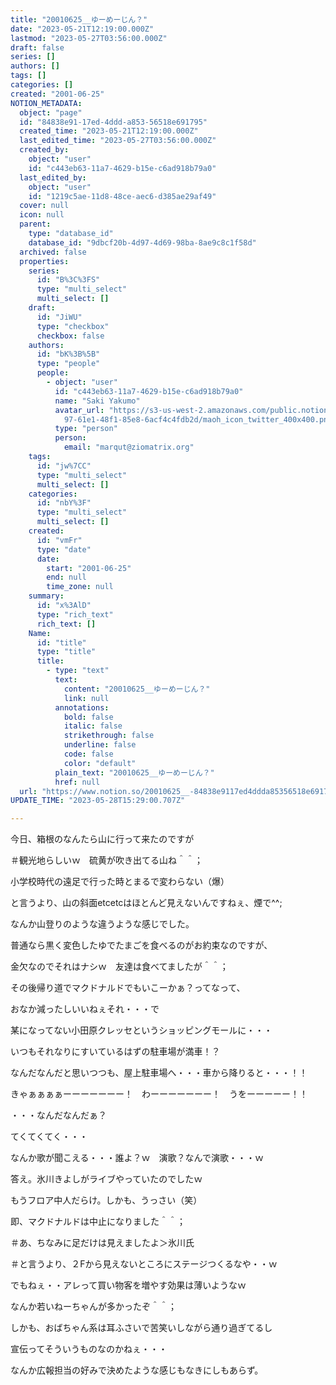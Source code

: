 ```yaml
---
title: "20010625__ゆーめーじん？"
date: "2023-05-21T12:19:00.000Z"
lastmod: "2023-05-27T03:56:00.000Z"
draft: false
series: []
authors: []
tags: []
categories: []
created: "2001-06-25"
NOTION_METADATA:
  object: "page"
  id: "84838e91-17ed-4ddd-a853-56518e691795"
  created_time: "2023-05-21T12:19:00.000Z"
  last_edited_time: "2023-05-27T03:56:00.000Z"
  created_by:
    object: "user"
    id: "c443eb63-11a7-4629-b15e-c6ad918b79a0"
  last_edited_by:
    object: "user"
    id: "1219c5ae-11d8-48ce-aec6-d385ae29af49"
  cover: null
  icon: null
  parent:
    type: "database_id"
    database_id: "9dbcf20b-4d97-4d69-98ba-8ae9c8c1f58d"
  archived: false
  properties:
    series:
      id: "B%3C%3FS"
      type: "multi_select"
      multi_select: []
    draft:
      id: "JiWU"
      type: "checkbox"
      checkbox: false
    authors:
      id: "bK%3B%5B"
      type: "people"
      people:
        - object: "user"
          id: "c443eb63-11a7-4629-b15e-c6ad918b79a0"
          name: "Saki Yakumo"
          avatar_url: "https://s3-us-west-2.amazonaws.com/public.notion-static.com/3ad1c4\
            97-61e1-48f1-85e8-6acf4c4fdb2d/maoh_icon_twitter_400x400.png"
          type: "person"
          person:
            email: "marqut@ziomatrix.org"
    tags:
      id: "jw%7CC"
      type: "multi_select"
      multi_select: []
    categories:
      id: "nbY%3F"
      type: "multi_select"
      multi_select: []
    created:
      id: "vmFr"
      type: "date"
      date:
        start: "2001-06-25"
        end: null
        time_zone: null
    summary:
      id: "x%3AlD"
      type: "rich_text"
      rich_text: []
    Name:
      id: "title"
      type: "title"
      title:
        - type: "text"
          text:
            content: "20010625__ゆーめーじん？"
            link: null
          annotations:
            bold: false
            italic: false
            strikethrough: false
            underline: false
            code: false
            color: "default"
          plain_text: "20010625__ゆーめーじん？"
          href: null
  url: "https://www.notion.so/20010625__-84838e9117ed4ddda85356518e691795"
UPDATE_TIME: "2023-05-28T15:29:00.707Z"

---
```

<link rel="stylesheet" href="https://cdn.jsdelivr.net/npm/katex@0.16.2/dist/katex.min.css" integrity="sha384-bYdxxUwYipFNohQlHt0bjN/LCpueqWz13HufFEV1SUatKs1cm4L6fFgCi1jT643X" crossorigin="anonymous">


今日、箱根のなんたら山に行って来たのですが


＃観光地らしいｗ　硫黄が吹き出てる山ね＾＾；


小学校時代の遠足で行った時とまるで変わらない（爆）


と言うより、山の斜面etcetcはほとんど見えないんですねぇ、煙で^^;


なんか山登りのような違うような感じでした。


普通なら黒く変色したゆでたまごを食べるのがお約束なのですが、


金欠なのでそれはナシｗ　友達は食べてましたが＾＾；


その後帰り道でマクドナルドでもいこーかぁ？ってなって、


おなか減ったしいいねぇそれ・・・で


某になってない小田原クレッセというショッピングモールに・・・


いつもそれなりにすいているはずの駐車場が満車！？


なんだなんだと思いつつも、屋上駐車場へ・・・車から降りると・・・！！


きゃぁぁぁぁーーーーーーー！　わーーーーーーー！　うをーーーーー！！


・・・なんだなんだぁ？


てくてくてく・・・


なんか歌が聞こえる・・・誰よ？ｗ　演歌？なんで演歌・・・ｗ


答え。氷川きよしがライブやっていたのでしたｗ


もうフロア中人だらけ。しかも、うっさい（笑）


即、マクドナルドは中止になりました＾＾；


＃あ、ちなみに足だけは見えましたよ＞氷川氏


＃と言うより、２Fから見えないところにステージつくるなや・・ｗ


でもねぇ・・アレって買い物客を増やす効果は薄いようなｗ


なんか若いねーちゃんが多かったぞ＾＾；


しかも、おばちゃん系は耳ふさいで苦笑いしながら通り過ぎてるし


宣伝ってそういうものなのかねぇ・・・


なんか広報担当の好みで決めたような感じもなきにしもあらず。

